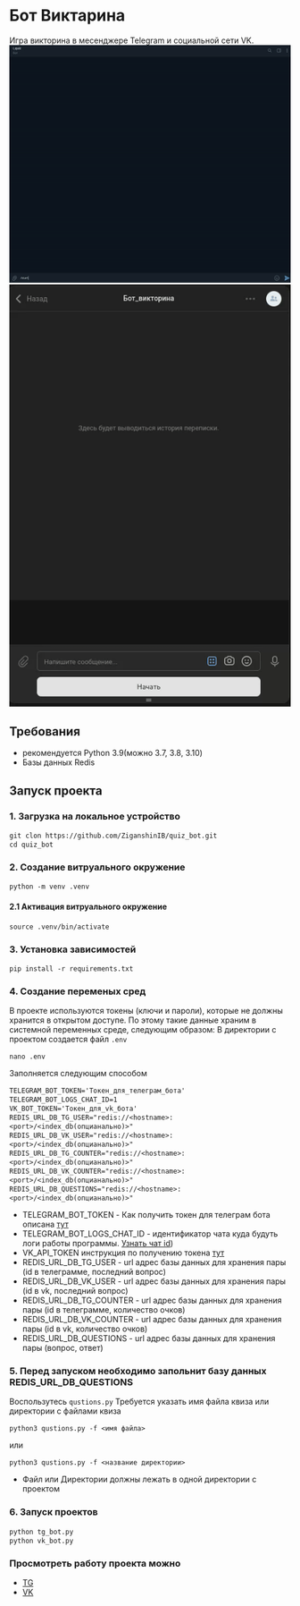# Бот Виктарина 
Игра викторина в месенджере Telegram и социальной сети VK.
![telegram.gif](git_media/tg_exm.gif)
![vk.gif](git_media/vk_exm.gif)
## Требования 
* рекомендуется Python 3.9(можно З.7, 3.8, 3.10)
* Базы данных Redis 
## Запуск проекта
### 1. Загрузка на локальное устройство 
```shell
git clon https://github.com/ZiganshinIB/quiz_bot.git
cd quiz_bot
```
### 2. Создание витруального окружение
```shell
python -m venv .venv
```
#### 2.1 Активация витруального окружение
```shell
source .venv/bin/activate
```
### 3. Установка зависимостей
```shell
pip install -r requirements.txt
```
### 4. Создание переменых сред
В проекте используются токены (ключи и пароли), которые не должны хранится в открытом доступе. По этому такие данные храним в системной переменных среде, следующим образом:
В директории с проектом создается файл `.env`
```shell
nano .env
```
Заполняется следующим способом
```text
TELEGRAM_BOT_TOKEN='Токен_для_телеграм_бота'
TELEGRAM_BOT_LOGS_CHAT_ID=1
VK_BOT_TOKEN='Токен_для_vk_бота'
REDIS_URL_DB_TG_USER="redis://<hostname>:<port>/<index_db(опцианально)>"
REDIS_URL_DB_VK_USER="redis://<hostname>:<port>/<index_db(опцианально)>"
REDIS_URL_DB_TG_COUNTER="redis://<hostname>:<port>/<index_db(опцианально)>"
REDIS_URL_DB_VK_COUNTER="redis://<hostname>:<port>/<index_db(опцианально)>"
REDIS_URL_DB_QUESTIONS="redis://<hostname>:<port>/<index_db(опцианально)>"
```
* TELEGRAM_BOT_TOKEN - Как получить токен для телеграм бота описана [тут](https://core.telegram.org/bots#how-do-i-create-a-bot)
* TELEGRAM_BOT_LOGS_CHAT_ID - идентификатор чата куда будуть логи работы программы. [Узнать чат id](https://docs.leadconverter.su/faq/populyarnye-voprosy/telegram/kak-uznat-id-telegram-gruppy-chata))
* VK_API_TOKEN инструкция по получению токена [тут](https://vk.com/@vksoftred-kak-poluchit-token-soobschestva-vkontakte)
* REDIS_URL_DB_TG_USER - url адрес базы данных для хранения пары (id в телеграмме, последний вопрос)
* REDIS_URL_DB_VK_USER - url адрес базы данных для хранения пары (id в vk, последний вопрос)
* REDIS_URL_DB_TG_COUNTER - url адрес базы данных для хранения пары (id в телеграмме, количество очков)
* REDIS_URL_DB_VK_COUNTER - url адрес базы данных для хранения пары (id в vk, количество очков)
* REDIS_URL_DB_QUESTIONS - url адрес базы данных для хранения пары (вопрос, ответ)

### 5. Перед запуском необходимо запольнит базу данных REDIS_URL_DB_QUESTIONS
Воспользутесь `qustions.py`
Требуется указать имя файла квиза или директории с файлами квиза
```shell
python3 qustions.py -f <имя файла>
```
или 
```shell
python3 qustions.py -f <название директории>
```
* Файл или Директории должны лежать в одной директории с проектом

### 6. Запуск проектов
```shell
python tg_bot.py
python vk_bot.py
```

### Просмотреть работу проекта можно
* [TG](https://t.me/i_quiz_bot)
* [VK](https://vk.com/im?sel=-226860264)

